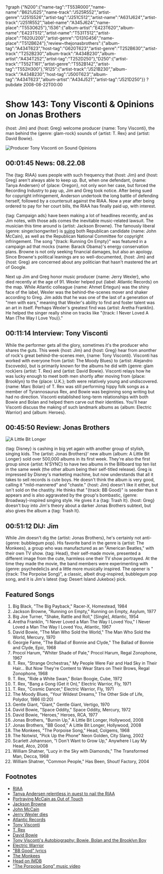 ?graph {"N200":{"name-tag":"T553R000","name-name":"B621J525","name-track":"J525R552","artist-genre":"J251S526","artist-tag":"J251C512","artist-name":"A631J624","artist-track":"J251R552","label-name":"A345J624","name-place":"T553O625"},"I536":{"album-artist":"E423T620","album-name":"E423T512","artist-name":"T531T512","artist-place":"T620U200","artist-genre":"D131G456","name-place":"T512B624"},"review~thejonasbrothers":{"album-tag":"A434T623","host-tag":"G620T623","artist-genre":"T252B630","artist-track":"T252B230","album-track":"A434B230","album-artist":"A434T252","artist-tag":"T252D250"},"D250":{"artist-track":"T552T161","artist-genre":"T552B142","artist-tag":"T552H300"},"R125":{"artist-track":"J521B230","album-track":"A434B230","host-tag":"J500T623","album-tag":"A434T623","album-artist":"A434J521","artist-tag":"J521D250"}}
?pubdate 2008-08-22T00:00

# Show 143: Tony Visconti & Opinions on Jonas Brothers
{host: Jim} and {host: Greg} welcome producer {name: Tony Visconti}, the man behind the {genre: glam-rock} sounds of {artist: T. Rex} and {artist: David Bowie}.

![Producer Tony Visconti on Sound Opinions](http://static.soundopinions.org/images/2008/visconti_new.jpg)

## 00:01:45 News: 08.22.08
The {tag: RIAA} sues people with such frequency that {host: Jim} and {host: Greg} aren't always able to keep up. But, when one defendant, {name: Tanya Andersen} of {place: Oregon}, not only won her case, but forced the Recording Industry to pay up, Jim and Greg took notice. After being sued for copyright infringement, Anderson undertook the long battle of defending herself, followed by a countersuit against the RIAA. Now a year after being ordered to pay for her court bills, the RIAA has finally paid up, with interest.

{tag: Campaign ads} have been making a lot of headlines recently, and as Jim notes, with those ads comes the inevitable music-related lawsuit. The musician this time around is {artist: Jackson Browne}. The famously liberal {genre: singer/songwriter} is [suing](http://www.nytimes.com/2008/08/16/arts/16arts-JACKSONBROWN_BRF.html?fta=y) both Republican candidate {name: John McCain}, as well as the Republican National Committee for copyright infringement. The song "{track: Running On Empty}" was featured in a campaign ad that mocks {name: Barack Obama}'s energy conservation plans. Browne is not only seeking financial damages, but also an apology. Since Browne's political leanings are so well-documented, {host: Jim} and {host: Greg} are concerned about any politician that hasn't mastered the art of Google.

Next up Jim and Greg honor music producer {name: Jerry Wexler}, who died recently at the age of 91. Wexler helped put {label: Atlantic Records} on the map. While Atlantic colleague {name: Ahmet Ertegun} was the shiny face of the label, Wexler was the behind-the-scenes mover and shaker according to Greg. Jim adds that he was one of the last of a generation of "men with ears," meaning that Wexler's ability to find and foster talent was an art in itself. Perhaps Wexler's greatest find was {artist: Aretha Franklin}. He helped the singer really shine on tracks like "{track: I Never Loved A Man (The Way I Love You)}."

## 00:11:14 Interview: Tony Visconti
While the performer gets all the glory, sometimes it's the producer who shares the guts. This week {host: Jim} and {host: Greg} hear from anonther of rock's great behind-the-scenes men, {name: Tony Visconti}. Visconti has worked with everyone from {artist: The Moody Blues} to {artist: Alejandro Escovedo}, but is primarily known for the albums he did with {genre: glam rock}ers {artist: T. Rex} and {artist: David Bowie}. Visconti relays how he was lucky enough to meet both men shortly after moving from {place: Brooklyn} to the {place: U.K.}; both were relatively young and undiscovered. {name: Marc Bolan} of T. Rex was still performing hippy folk songs as a member of Tyrannosaurus Rex, and Bowie was beginning song writing but had no direction. Visconti established long-term relationships with both Bowie and Bolan and helped them carve out their identities. You'll hear Visconti discuss the making of such landmark albums as {album: Electric Warrior} and {album: Heroes}.

## 00:45:50 Review: Jonas Brothers
![A Little Bit Longer](http://is3.mzstatic.com/image/thumb/Music/v4/1f/31/1b/1f311bce-e82f-6c97-8966-aa83c0d96c62/source/600x600bb.jpg "114342891/540909632")

{tag: Disney} is cashing in big yet again with another group of stylish, singing kids. The {artist: Jonas Brothers}' new album {album: A Little Bit Longer} sold over 500,000 albums in its first week. They're also the first group since {artist: N'SYNC} to have two albums in the Billboard top ten list in the same week (the other album being their self-titled release). Greg is impressed by Disney's marketing machine, but now understands that all it takes to sell records is cute boys. He doesn't think the album is very good, calling it "mild-mannered" and "chaste." {host: Jim} doesn't like it either, but isn't sold on the chastity. He thinks that "{track: BB Good}" is seedier than it appears and is also aggravated by the group's bombastic, {genre: Broadway}-inspired singing style. He gives it a {tag: Trash It}. {host: Greg} doesn't buy into Jim's theory about a darker Jonas Brothers subtext, but also gives the album a {tag: Trash It}.

## 00:51:12 DIJ: Jim
While Jim doesn't dig the {artist: Jonas Brothers}, he's certainly not anti-{genre: bubblegum pop}. His favorite band in the genre is {artist: The Monkees}, a group who was manufactured as an "American Beatles," with their own TV show. {tag: Head}, their self-made movie, presented a different image from the cute, harmless one their TV show portrayed. At the time they made the movie, the band members were experimenting with {genre: psychedelic}s and a little more musically inspired. The opener is "{track: The Porpoise Song}", a classic, albeit drug-inspired, bubblegum pop song, and it is Jim's latest {tag: Desert Island Jukebox} pick.

## Featured Songs
1. Big Black, "The Big Payback," Racer-X, Homestead, 1984
2. Jackson Browne, "Running on Empty," Running on Empty, Asylum, 1977
3. Big Joe Turner, "Shake, Rattle and Roll," [Single], Atlantic, 1954
4. Aretha Franklin, "I Never Loved a Man The Way I Loved You," I Never Loved a Man The Way I Loved You, Atlantic, 1967
5. David Bowie, "The Man Who Sold the World," The Man Who Sold the World, Mercury, 1970
6. Georgie Fame, "The Ballad of Bonnie and Clyde," The Ballad of Bonnie and Clyde, Epic, 1968
7. Procol Harum, "Whiter Shade of Pale," Procol Harum, Regal Zonophone, 1967
8. T. Rex, "Strange Orchestras," My People Were Fair and Had Sky in Their Hair... But Now They're Content to Wear Stars on Their Brows, Regal Zonophone, 1968
9. T. Rex, "Ride a White Swan," Bolan Boogie, Cube, 1972
10. T. Rex, "Bang a Gong (Get it On)," Electric Warrior, Fly, 1971
11. T. Rex, "Cosmic Dancer," Electric Warrior, Fly, 1971
12. The Moody Blues, "Your Wildest Dreams," The Other Side of Life, Polydor, 1986 (0:20)
13. Gentle Giant, "Giant," Gentle Giant, Vertigo, 1970
14. David Bowie, "Space Oddity," Space Oddity, Mercury, 1972
15. David Bowie, "Heroes," Heroes, RCA, 1977
16. Jonas Brothers, "Burnin Up," A Little Bit Longer, Hollywood, 2008
17. Jonas Brothers, "BB Good," A Little Bit Longer, Hollywood, 2008
18. The Monkees, "The Porpoise Song," Head, Colgems, 1968
19. The Notwist, "Pick Up the Phone" Neon Golden, City Slang, 2002
20. Scarlett Johannson, "I Don't Want to Grow Up," Anywhere I Lay My Head, Atco, 2008
21. William Shatner, "Lucy in the Sky with Diamonds," The Transformed Man, Decca, 1968
22. William Shatner, "Common People," Has Been, Shout! Factory, 2004

## Footnotes
- [RIAA](http://www.riaa.com/)
- [Tanya Andersen relentless in quest to nail the RIAA](http://arstechnica.com/news.ars/post/20080505-andersen-relentless-in-quest-to-nail-the-riaa.html)
- [Portraying McCain as Out of Touch](http://www.nytimes.com/2008/08/20/us/politics/20adbox.html)
- [Jackson Browne](http://www.jacksonbrowne.com/)
- [John McCain](http://www.johnmccain.com/)
- [Jerry Wexler dies](http://www.rollingstone.com/music/news/jerry-wexler-the-man-who-invented-rhythm-blues-20080815)
- [Atlantic Records](http://www.atlanticrecords.com/)
- [Tony Visconti](http://www.tonyvisconti.com/)
- [T. Rex](http://www.allmusic.com/artist/t-rex-mn0000005882)
- [David Bowie](http://www.davidbowie.com/)
- [Tony Visconti's Autobiography:  Bowie, Bolan and the Brooklyn Boy](http://www.amazon.co.uk/Tony-Visconti-Autobiography-Bowie-Brooklyn/dp/0007229445)
- [Electric Warrior](http://www.last.fm/music/T.+Rex/Electric+Warrior)
- ["BB Good" lyrics](http://www.metrolyrics.com/be-be-good-lyrics-jonas-brothers.html)
- [The Monkees](http://www.monkees.net/)
- [Head on IMDB](http://www.imdb.com/title/tt0063049/)
- ["The Porpoise Song" music video](http://www.youtube.com/watch?v=mdd5xI9l7Ns)
